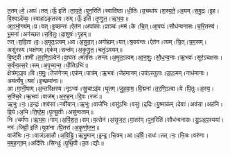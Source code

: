 

  
त॒तम्।मे॒।अपः॑।तत्।ऊँ॒ इति॑।ता॒य॒ते॒।पुन॒रिति॑।स्वादि॑ष्ठा।धी॒तिः।उ॒चथा॑य।श॒स्य॒ते॒।अ॒यम्।स॒मु॒द्रः।इ॒ह।वि॒श्वऽदे॑व्यः॒।स्वाहा॑ऽकृतस्य।सम्।ऊँ॒ इति॑।तृ॒प्णु॒त॒।ऋ॒भ॒वः॒॥  
आ॒ऽभो॒गय॑म्।प्र।यत्।इ॒च्छन्तः॑।ऐत॑न।अपा॑काः।प्राञ्चः॑।मम॑।के।चि॒त्।आ॒पयः॑।सौध॑न्वनासः।च॒रि॒तस्य॑।भू॒मना॑।अग॑च्छत।स॒वि॒तुः।दा॒शुषः॑।गृ॒हम्॥  
तत्।स॒वि॒ता।वः॒।अ॒मृ॒त॒ऽत्वम्।आ।अ॒सु॒व॒त्।अगो॑ह्यम्।यत्।श्र॒वय॑न्तः।ऐत॑न।त्यम्।चि॒त्।च॒म॒सम्।असु॑रस्य।भक्ष॑णम्।एक॑म्।सन्त॑म्।अ॒कृ॒णु॒त॒।चतुः॑ऽवयम्॥  
वि॒ष्ट्वी।शमी॑।त॒र॒णि॒ऽत्वेन॑।वा॒घतः॑।मर्ता॑सः।सन्तः॑।अ॒मृ॒त॒ऽत्वम्।आ॒न॒शुः॒।सौ॒ध॒न्व॒नाः।ऋ॒भवः॑।सूर॑ऽचक्षसः।स॒व्ँम्व॒त्स॒रे।सम्।अ॒पृ॒च्य॒न्त॒।धी॒तिऽभिः॑॥  
क्षेत्र॑म्ऽइव।वि।म॒मुः॒।तेज॑नेनम्।एक॑म्।पात्र॑म्।ऋ॒भवः॑।जेह॑मानम्।उप॑ऽस्तुताः।उ॒प॒ऽमम्।नाध॑मानाः।अम॑र्त्येषु।श्रवः॑।इ॒च्छमा॑नाः॥  
आ।मा॒नी॒षाम्।अ॒न्तरि॑क्षस्य।नृऽभ्यः॑।स्रु॒चाऽइ॑व।घृ॒तम्।जु॒ह॒वा॒म॒।वि॒द्मना॑।त॒र॒णि॒ऽत्वा।ये।पि॒तुः।अ॒स्य॒।स॒श्चि॒रे।ऋ॒भवः॑।वाज॑म्।अ॒रु॒ह॒न्।दि॒वः।रजः॑॥  
ऋ॒भुः।नः॒।इन्द्रः॑।शव॑सा॑।नवी॑यान्।ऋ॒भुः।वाजे॑भिः।वसु॑ऽभिः।वसुः॑।द॒दिः।यु॒ष्माक॑म्।देवाः॑।अव॑सा।अह॑नि।प्रि॒ये।अ॒भि।ति॒ष्ठे॒म॒।पृ॒त्सु॒तीः।असु॑न्वताम्॥  
निः।चर्म॑णः।ऋ॒भ॒वः॒।गाम्।अ॒पिं॒श॒त॒।सम्।व॒त्सेन॑।अ॒सृ॒ज॒त॒।मा॒तर॑म्।पुन॒रिति॑।सौध॑न्वनासः।सु॒ऽअ॒प॒स्यया॑।नरः॑।जिव्री॒ इति॑।युवा॑ना।पि॒तरा॑।अ॒कृ॒णो॒त॒न॒॥  
वाजे॑भिः।नः॒।वाज॑ऽसातौ।अ॒वि॒ड्ढि॒।ऋ॒भु॒मान्।इ॒न्द्र॒।चि॒त्रम्।आ।द॒र्षि॒।राधः॑।तत्।नः॒।मि॒त्रः।वरु॑णः।म॒म॒ह॒न्ता॒म्।अदि॑तिः।सिन्धुः॑।पृ॒थि॒वी।उ॒त।द्यौः॥  
